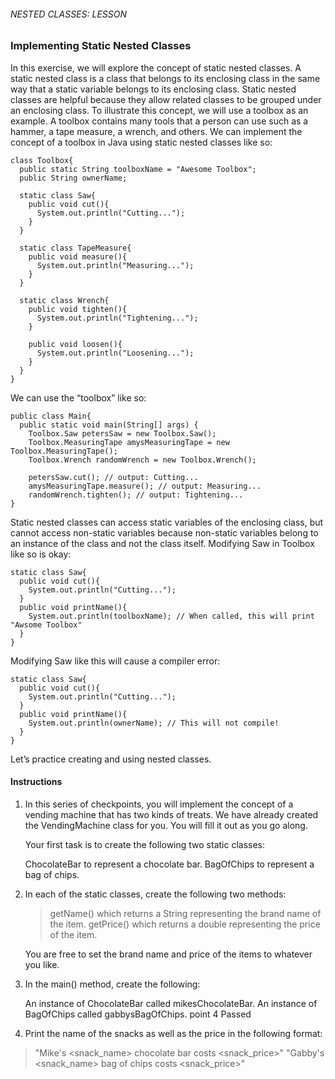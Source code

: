 ###### NESTED CLASSES: LESSON

### Implementing Static Nested Classes

In this exercise, we will explore the concept of static nested classes. A static nested class is a class that belongs to its enclosing class in the same way that a static variable belongs to its enclosing class. Static nested classes are helpful because they allow related classes to be grouped under an enclosing class. To illustrate this concept, we will use a toolbox as an example. A toolbox contains many tools that a person can use such as a hammer, a tape measure, a wrench, and others. We can implement the concept of a toolbox in Java using static nested classes like so:
```
class Toolbox{  
  public static String toolboxName = "Awesome Toolbox";
  public String ownerName;
 
  static class Saw{
    public void cut(){
      System.out.println("Cutting...");
    }
  }
 
  static class TapeMeasure{
    public void measure(){
      System.out.println("Measuring...");
    }
  }
 
  static class Wrench{
    public void tighten(){
      System.out.println("Tightening...");
    }
 
    public void loosen(){
      System.out.println("Loosening...");
    }
  }
}
```
We can use the “toolbox” like so:
```
public class Main{
  public static void main(String[] args) {
    Toolbox.Saw petersSaw = new Toolbox.Saw();
    Toolbox.MeasuringTape amysMeasuringTape = new Toolbox.MeasuringTape();
    Toolbox.Wrench randomWrench = new Toolbox.Wrench();
 
    petersSaw.cut(); // output: Cutting...
    amysMeasuringTape.measure(); // output: Measuring...
    randomWrench.tighten(); // output: Tightening...
}
```
Static nested classes can access static variables of the enclosing class, but cannot access non-static variables because non-static variables belong to an instance of the class and not the class itself. Modifying Saw in Toolbox like so is okay:
```
static class Saw{
  public void cut(){
    System.out.println("Cutting...");
  }
  public void printName(){
    System.out.println(toolboxName); // When called, this will print "Awsome Toolbox"
  }
}
```
Modifying Saw like this will cause a compiler error:
```
static class Saw{
  public void cut(){
    System.out.println("Cutting...");
  }
  public void printName(){
    System.out.println(ownerName); // This will not compile!
  }
}
```
Let’s practice creating and using nested classes.

#### Instructions

1. In this series of checkpoints, you will implement the concept of a vending machine that has two kinds of treats. We have already created the VendingMachine class for you. You will fill it out as you go along.

    Your first task is to create the following two static classes:

    ChocolateBar to represent a chocolate bar.
    BagOfChips to represent a bag of chips.

2. In each of the static classes, create the following two methods:

    >getName() which returns a String representing the brand name of the item.
    getPrice() which returns a double representing the price of the item.
    >
    You are free to set the brand name and price of the items to whatever you like.

3. In the main() method, create the following:

    An instance of ChocolateBar called mikesChocolateBar.
    An instance of BagOfChips called gabbysBagOfChips.
point 4 Passed

4. Print the name of the snacks as well as the price in the following format:

>"Mike's <snack_name> chocolate bar costs <snack_price>"
"Gabby's <snack_name> bag of chips costs <snack_price>"